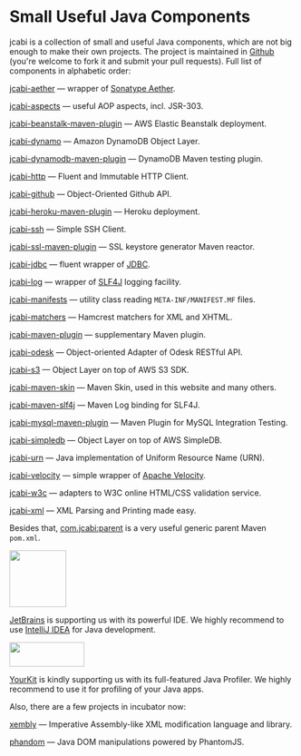 # Small Useful Java Components

jcabi is a collection of small and useful Java components, which
are not big enough to make their own projects. The project is maintained
in [Github](https://github.com/jcabi)
(you're welcome to fork it and submit your pull requests). Full list of
components in alphabetic order:

[jcabi-aether](http://aether.jcabi.com/index.html) —
wrapper of [Sonatype Aether](https://docs.sonatype.org/display/AETHER/Home).

[jcabi-aspects](http://aspects.jcabi.com/index.html) —
useful AOP aspects, incl. JSR-303.

[jcabi-beanstalk-maven-plugin](http://beanstalk.jcabi.com/index.html) —
AWS Elastic Beanstalk deployment.

[jcabi-dynamo](http://dynamo.jcabi.com/index.html) —
Amazon DynamoDB Object Layer.

[jcabi-dynamodb-maven-plugin](http://dynamodb.jcabi.com/index.html) —
DynamoDB Maven testing plugin.

[jcabi-http](http://http.jcabi.com/index.html) —
Fluent and Immutable HTTP Client.

[jcabi-github](http://github.jcabi.com/index.html) —
Object-Oriented Github API.

[jcabi-heroku-maven-plugin](http://heroku.jcabi.com/index.html) —
Heroku deployment.

[jcabi-ssh](http://ssh.jcabi.com/index.html) —
Simple SSH Client.

[jcabi-ssl-maven-plugin](http://ssl.jcabi.com/index.html) —
SSL keystore generator Maven reactor.

[jcabi-jdbc](http://jdbc.jcabi.com/index.html) —
fluent wrapper of [JDBC](http://en.wikipedia.org/wiki/Java_Database_Connectivity).

[jcabi-log](http://log.jcabi.com/index.html) —
wrapper of [SLF4J](http://www.slf4j.org/) logging facility.

[jcabi-manifests](http://manifests.jcabi.com/index.html) —
utility class reading `META-INF/MANIFEST.MF` files.

[jcabi-matchers](http://matchers.jcabi.com/index.html) —
Hamcrest matchers for XML and XHTML.

[jcabi-maven-plugin](http://plugin.jcabi.com/index.html) —
supplementary Maven plugin.

[jcabi-odesk](http://odesk.jcabi.com/index.html) —
Object-oriented Adapter of Odesk RESTful API.

[jcabi-s3](http://s3.jcabi.com/index.html) —
Object Layer on top of AWS S3 SDK.

[jcabi-maven-skin](http://skin.jcabi.com/index.html) —
Maven Skin, used in this website and many others.

[jcabi-maven-slf4j](http://slf4j.jcabi.com/index.html) —
Maven Log binding for SLF4J.

[jcabi-mysql-maven-plugin](http://mysql.jcabi.com/index.html) —
Maven Plugin for MySQL Integration Testing.

[jcabi-simpledb](http://simpledb.jcabi.com/index.html) —
Object Layer on top of AWS SimpleDB.

[jcabi-urn](http://urn.jcabi.com/index.html) —
Java implementation of Uniform Resource Name (URN).

[jcabi-velocity](http://velocity.jcabi.com/index.html) —
simple wrapper of [Apache Velocity](http://velocity.apache.org/).

[jcabi-w3c](http://w3c.jcabi.com/index.html) —
adapters to W3C online HTML/CSS validation service.

[jcabi-xml](http://xml.jcabi.com/index.html) —
XML Parsing and Printing made easy.

Besides that,
[com.jcabi:parent](http://parent.jcabi.com/index.html)
is a very useful generic parent Maven `pom.xml`.

<a href="http://www.jetbrains.com/" style="border: none">
<img src="http://img.jcabi.com/intellijidea.png" style="width:100px; height:100px;"/>
</a>

[JetBrains](http://www.jetbrains.com/) is supporting
us with its powerful IDE.
We highly recommend to use [IntelliJ IDEA](http://www.jetbrains.com/)
for Java development.

<a href="http://www.yourkit.com/" style="border: none">
<img src="http://img.jcabi.com/yourkit.png" style="width:132px; height:43px;"/>
</a>

[YourKit](http://www.yourkit.com/) is kindly supporting
us with its full-featured Java Profiler. We highly recommend to use
it for profiling of your Java apps.

Also, there are a few projects in incubator now:

[xembly](http://www.xembly.org/index.html) —
Imperative Assembly-like XML modification language and library.

[phandom](http://www.phandom.org/index.html) —
Java DOM manipulations powered by PhantomJS.
